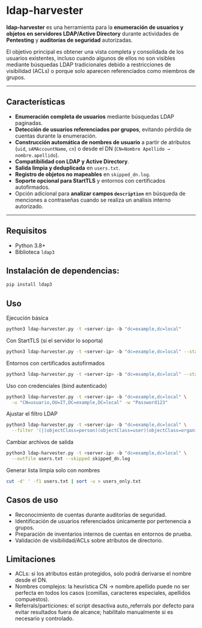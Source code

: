 # ldap-harvester

**ldap-harvester** es una herramienta para la **enumeración de usuarios y objetos en servidores LDAP/Active Directory** durante actividades de **Pentesting** y **auditorías de seguridad** autorizadas.

El objetivo principal es obtener una vista completa y consolidada de los usuarios existentes, incluso cuando algunos de ellos no son visibles mediante búsquedas LDAP tradicionales debido a restricciones de visibilidad (ACLs) o porque solo aparecen referenciados como miembros de grupos.

---

## Características

- **Enumeración completa de usuarios** mediante búsquedas LDAP paginadas.
- **Detección de usuarios referenciados por grupos**, evitando pérdida de cuentas durante la enumeración.
- **Construcción automática de nombres de usuario** a partir de atributos (`uid`, `sAMAccountName`, `cn`) o desde el DN (`CN=Nombre Apellido → nombre.apellido`).
- **Compatibilidad con LDAP y Active Directory**.
- **Salida limpia y deduplicada** en `users.txt`.
- **Registro de objetos no mapeables** en `skipped_dn.log`.
- **Soporte opcional para StartTLS** y entornos con certificados autofirmados.
- Opción adicional para **analizar campos `description`** en búsqueda de menciones a contraseñas cuando se realiza un análisis interno autorizado.

---

## Requisitos

- Python 3.8+
- Biblioteca `ldap3`

## Instalación de dependencias:

```bash
pip install ldap3
```

## Uso
Ejecución básica
```bash
python3 ldap-harvester.py -t <server-ip> -b "dc=example,dc=local"
```
Con StartTLS (si el servidor lo soporta)
```bash
python3 ldap-harvester.py -t <server-ip> -b "dc=example,dc=local" --starttls
```
Entornos con certificados autofirmados
```bash
python3 ldap-harvester.py -t <server-ip> -b "dc=example,dc=local" --starttls --insecure
```
Uso con credenciales (bind autenticado)
```bash
python3 ldap-harvester.py -t <server-ip> -b "dc=example,dc=local" \
  -u "CN=usuario,OU=IT,DC=example,DC=local" -w "Password123"
```
Ajustar el filtro LDAP
```bash
python3 ldap-harvester.py -t <server-ip> -b "dc=example,dc=local" \
  --filter '(|(objectClass=person)(objectClass=user)(objectClass=organizationalPerson)(objectClass=inetOrgPerson))'
```
Cambiar archivos de salida
```bash
python3 ldap-harvester.py -t <server-ip> -b "dc=example,dc=local" \
  --outfile users.txt --skipped skipped_dn.log
```
Generar lista limpia solo con nombres
```bash
cut -d' ' -f1 users.txt | sort -u > users_only.txt
```

## Casos de uso
- Reconocimiento de cuentas durante auditorías de seguridad.
- Identificación de usuarios referenciados únicamente por pertenencia a grupos.
- Preparación de inventarios internos de cuentas en entornos de prueba.
- Validación de visibilidad/ACLs sobre atributos de directorio.

## Limitaciones
- ACLs: si los atributos están protegidos, solo podrá derivarse el nombre desde el DN.
- Nombres complejos: la heurística CN → nombre.apellido puede no ser perfecta en todos los casos (comillas, caracteres especiales, apellidos compuestos).
- Referrals/particiones: el script desactiva auto_referrals por defecto para evitar resultados fuera de alcance; habilítalo manualmente si es necesario y controlado.


